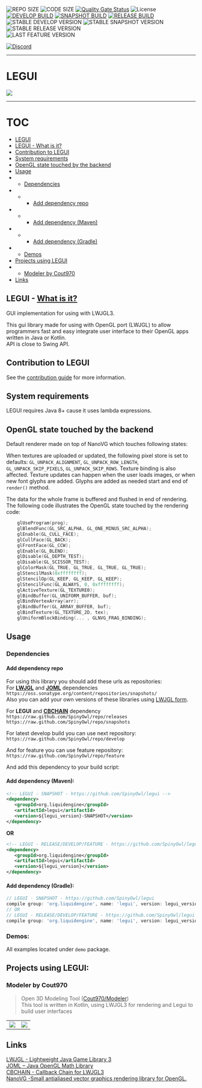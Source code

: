 ![REPO SIZE](https://img.shields.io/github/repo-size/SpinyOwl/legui.svg) 
![CODE SIZE](https://img.shields.io/github/languages/code-size/SpinyOwl/legui.svg) 
[![Quality Gate Status](https://sonarcloud.io/api/project_badges/measure?project=SpinyOwl_legui&metric=alert_status)](https://sonarcloud.io/dashboard?id=SpinyOwl_legui)
![License](https://img.shields.io/github/license/SpinyOwl/legui.svg)  
[![DEVELOP BUILD](https://img.shields.io/travis/SpinyOwl/legui/develop.svg?label=develop&logo=travis)](https://travis-ci.org/SpinyOwl/legui)
[![SNAPSHOT BUILD](https://img.shields.io/travis/SpinyOwl/legui/snapshots.svg?label=snapshots&logo=travis)](https://travis-ci.org/SpinyOwl/legui)
[![RELEASE BUILD](https://img.shields.io/travis/SpinyOwl/legui/releases.svg?label=releases&logo=travis)](https://travis-ci.org/SpinyOwl/legui)  
![STABLE DEVELOP VERSION](https://img.shields.io/badge/dynamic/xml.svg?label=develop&url=https%3A%2F%2Fraw.github.com%2FSpinyOwl%2Frepo%2Fdevelop%2Forg%2Fliquidengine%2Flegui%2Fmaven-metadata.xml&query=%2F%2Fmetadata%2Fversioning%2Fversions%2Fversion%5Blast()%5D&colorB=blue)
![STABLE SNAPSHOT VERSION](https://img.shields.io/badge/dynamic/xml.svg?label=snapshot&url=https%3A%2F%2Fraw.github.com%2FSpinyOwl%2Frepo%2Fsnapshots%2Forg%2Fliquidengine%2Flegui%2Fmaven-metadata.xml&query=%2F%2Fmetadata%2Fversioning%2Fversions%2Fversion%5Blast()%5D&colorB=blue)
![STABLE RELEASE VERSION](https://img.shields.io/badge/dynamic/xml.svg?label=release&url=https%3A%2F%2Fraw.github.com%2FSpinyOwl%2Frepo%2Freleases%2Forg%2Fliquidengine%2Flegui%2Fmaven-metadata.xml&query=%2F%2Fmetadata%2Fversioning%2Fversions%2Fversion%5Blast()%5D&colorB=blue)    
![LAST FEATURE VERSION](https://img.shields.io/badge/dynamic/xml.svg?label=feature&url=https%3A%2F%2Fraw.github.com%2FSpinyOwl%2Frepo%2Ffeature%2Forg%2Fliquidengine%2Flegui%2Fmaven-metadata.xml&query=%2F%2Fmetadata%2Fversioning%2Fversions%2Fversion%5Blast()%5D&colorB=blue)

[![Discord](https://img.shields.io/discord/245558983123927040.svg?slongCache=true&label=Discord&logo=discord)](https://discord.gg/6wfqXpJ)

___
# LEGUI

<img src="https://image.ibb.co/nh1GbJ/Dc63_KSPX4_AIEIc7.png" />

___
# TOC
* [LEGUI](#legui)
* [LEGUI - What is it?](#legui---what-is-it)
* [Contribution to LEGUI](#contribution-to-legui)
* [System requirements](#system-requirements)
* [OpenGL state touched by the backend](#opengl-state-touched-by-the-backend)
* [Usage](#usage)
* * [Dependencies](#dependencies)
* * * [Add dependency repo](#add-dependency-repo)
* * * [Add dependency (Maven)](#add-dependency-maven)
* * * [Add dependency (Gradle)](#add-dependency-gradle)
* * [Demos](#demos)
* [Projects using LEGUI](#projects-using-legui)
* * [Modeler by Cout970](#modeler-by-cout970)
* [Links](#links)



## LEGUI - [What is it?](https://spinyowl.github.io/legui/)  
GUI implementation for using with LWJGL3.  

This gui library made for using with OpenGL port (LWJGL) to allow programmers fast and easy integrate user interface to their OpenGL apps written in Java or Kotlin.  
API is close to Swing API.  

## Contribution to LEGUI
See the [contribution guide](docs/CONTRIBUTING.md) for more information.

## System requirements
LEGUI requires Java 8+ cause it uses lambda expressions.

## OpenGL state touched by the backend

Default renderer made on top of NanoVG which touches following states:

When textures are uploaded or updated, the following pixel store is set to defaults: `GL_UNPACK_ALIGNMENT`, `GL_UNPACK_ROW_LENGTH`, `GL_UNPACK_SKIP_PIXELS`, `GL_UNPACK_SKIP_ROWS`. Texture binding is also affected. Texture updates can happen when the user loads images, or when new font glyphs are added. Glyphs are added as needed start and end of `render()` method.

The data for the whole frame is buffered and flushed in end of rendering. The following code illustrates the OpenGL state touched by the rendering code:
```C
	glUseProgram(prog);
	glBlendFunc(GL_SRC_ALPHA, GL_ONE_MINUS_SRC_ALPHA);
	glEnable(GL_CULL_FACE);
	glCullFace(GL_BACK);
	glFrontFace(GL_CCW);
	glEnable(GL_BLEND);
	glDisable(GL_DEPTH_TEST);
	glDisable(GL_SCISSOR_TEST);
	glColorMask(GL_TRUE, GL_TRUE, GL_TRUE, GL_TRUE);
	glStencilMask(0xffffffff);
	glStencilOp(GL_KEEP, GL_KEEP, GL_KEEP);
	glStencilFunc(GL_ALWAYS, 0, 0xffffffff);
	glActiveTexture(GL_TEXTURE0);
	glBindBuffer(GL_UNIFORM_BUFFER, buf);
	glBindVertexArray(arr);
	glBindBuffer(GL_ARRAY_BUFFER, buf);
	glBindTexture(GL_TEXTURE_2D, tex);
	glUniformBlockBinding(... , GLNVG_FRAG_BINDING);
```

## Usage
### Dependencies
#### Add dependency repo
For using this library you should add these urls as repositories:  
For **[LWJGL](https://github.com/LWJGL/lwjgl3)** and **[JOML](https://github.com/JOML-CI/JOML)** dependencies  
`https://oss.sonatype.org/content/repositories/snapshots/`  
Also you can add your own versions of these libraries using [LWJGL form](https://www.lwjgl.org/download).

For **LEGUI** and **[CBCHAIN](https://github.com/SpinyOwl/cbchain)** dependency  
`https://raw.github.com/SpinyOwl/repo/releases`  
`https://raw.github.com/SpinyOwl/repo/snapshots` 

For latest develop build you can use next repository:
`https://raw.github.com/SpinyOwl/repo/develop`
 
And for feature you can use feature repository:
`https://raw.github.com/SpinyOwl/repo/feature`

And add this dependency to your build script:  
#### Add dependency (Maven):
 ```xml
<!-- LEGUI - SNAPSHOT - https://github.com/SpinyOwl/legui -->
<dependency>
    <groupId>org.liquidengine</groupId>
    <artifactId>legui</artifactId>
    <version>${legui_version}-SNAPSHOT</version>
</dependency>
 ```
**OR** 
 ```xml
<!-- LEGUI - RELEASE/DEVELOP/FEATURE - https://github.com/SpinyOwl/legui -->
<dependency>
    <groupId>org.liquidengine</groupId>
    <artifactId>legui</artifactId>
    <version>${legui_version}</version>
</dependency>
 ```
#### Add dependency (Gradle):
  ```groovy
// LEGUI - SNAPSHOT - https://github.com/SpinyOwl/legui
compile group: 'org.liquidengine', name: 'legui', version: legui_version + '-SNAPSHOT', changing: true;
// OR
// LEGUI - RELEASE/DEVELOP/FEATURE - https://github.com/SpinyOwl/legui
compile group: 'org.liquidengine', name: 'legui', version: legui_version, changing: true;
  ```

### Demos:
All examples located under `demo` package.

## Projects using LEGUI:
### Modeler by Cout970
> Open 3D Modeling Tool  ([Cout970/Modeler](https://github.com/cout970/Modeler))  
> This tool is written in Kotlin, using LWJGL3 for rendering and Legui to build user interfaces  
<table>
  <tr>
    <td><img src="https://camo.githubusercontent.com/8dcd56ad9a0d51ae82e34dc5bf4c3c18fd9c47e1/68747470733a2f2f696d6167652e70726e747363722e636f6d2f696d6167652f7a4e424133325a6b54515f6b624a6359704c73616f412e706e67"/></td>
    <td><img src="https://camo.githubusercontent.com/21cc57d2dc635e2f6adf8b8f6eb06c1b48da5596/68747470733a2f2f696d6167652e70726e747363722e636f6d2f696d6167652f776336654538695f534669314b732d694e4447614a412e706e67"/></td>
  </tr>
</table>

## Links
[LWJGL - Lightweight Java Game Library 3](https://github.com/LWJGL/lwjgl3)  
[JOML – Java OpenGL Math Library](https://github.com/JOML-CI/JOML)  
[CBCHAIN - Callback Chain for LWJGL3](https://github.com/SpinyOwl/cbchain)  
[NanoVG -Small antialiased vector graphics rendering library for OpenGL.](https://github.com/memononen/nanovg)  
